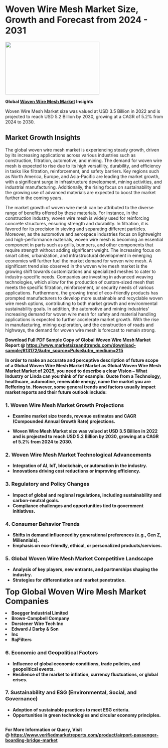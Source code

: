 <H1>Woven Wire Mesh Market Size, Growth and Forecast from 2024 - 2031</H1><img class="aligncenter size-medium wp-image-584254" src="https://thirdeyenews.in/wp-content/uploads/2024/09/Global-Market-Research-300x168.jpeg" alt="" width="300" height="168" /><p><strong>Global&nbsp;<a href="https://www.marketsizeandtrends.com/download-sample/613172/&amp;utm_source=Pulse&amp;utm_medium=215">Woven Wire Mesh Market</a> Insights</strong></p><p>Woven Wire Mesh Market size was valued at USD 3.5 Billion in 2022 and is projected to reach USD 5.2 Billion by 2030, growing at a CAGR of 5.2% from 2024 to 2030.</p><p><h2>Market Growth Insights</h2> <p>The global woven wire mesh market is experiencing steady growth, driven by its increasing applications across various industries such as construction, filtration, automotive, and mining. The demand for woven wire mesh is expected to rise due to its high versatility, durability, and efficiency in tasks like filtration, reinforcement, and safety barriers. Key regions such as North America, Europe, and Asia-Pacific are leading the market growth, with a significant surge in infrastructure development, mining activities, and industrial manufacturing. Additionally, the rising focus on sustainability and the growing use of advanced materials are expected to boost the market further in the coming years.</p> <p><strong></strong></p> <p>The market growth of woven wire mesh can be attributed to the diverse range of benefits offered by these materials. For instance, in the construction industry, woven wire mesh is widely used for reinforcing concrete structures, ensuring strength and durability. In filtration, it is favored for its precision in sieving and separating different particles. Moreover, as the automotive and aerospace industries focus on lightweight and high-performance materials, woven wire mesh is becoming an essential component in parts such as grills, bumpers, and other components that require strength without adding significant weight. The increasing focus on smart cities, urbanization, and infrastructural development in emerging economies will further fuel the market demand for woven wire mesh. A significant trend also observed in the woven wire mesh market is the growing shift towards customizations and specialized meshes to cater to industry-specific needs. Companies are investing in advanced weaving technologies, which allow for the production of custom-sized mesh that meets the specific filtration, reinforcement, or security needs of various applications. Furthermore, the growing trend of eco-friendly products has prompted manufacturers to develop more sustainable and recyclable woven wire mesh options, contributing to both market growth and environmental sustainability goals. In addition, the automotive and mining industries’ increasing demand for woven wire mesh for safety and material handling applications is expected to further accelerate market growth. With the rise in manufacturing, mining exploration, and the construction of roads and highways, the demand for woven wire mesh is forecast to remain strong. <p><strong></p><p><span class=""><strong>Download Full PDF Sample Copy of Global Woven Wire Mesh Market Report</strong> @ <a href="https://www.marketsizeandtrends.com/download-sample/613172/&amp;utm_source=Pulse&amp;utm_medium=215" target="_blank">https://www.marketsizeandtrends.com/download-sample/613172/&amp;utm_source=Pulse&amp;utm_medium=215</a></span></p><p>In order to make an accurate and perceptive description of future scope of a Global&nbsp;Woven Wire Mesh Market Market as Global&nbsp;Woven Wire Mesh Market Market of 2025, you need to describe a clear Vision &ndash; What Industry or Linda can you think of for example: Quote from a Technology, healthcare, automotive, renewable energy, name the market you are Reffering to. However, some general trends and factors usually impact market reports and their future outlook include:</p><h3>1.&nbsp;<strong>Woven Wire Mesh Market Growth Projections</strong></h3><ul><li>Examine market size trends, revenue estimates and CAGR (Compounded Annual Growth Rate) projections.</li><li><p>Woven Wire Mesh Market size was valued at USD 3.5 Billion in 2022 and is projected to reach USD 5.2 Billion by 2030, growing at a CAGR of 5.2% from 2024 to 2030.</p></li></ul><h3>2.&nbsp;<strong>Woven Wire Mesh Market Technological Advancements</strong></h3><ul><li>Integration of AI, IoT, blockchain, or automation in the industry.</li><li>Innovations driving cost reductions or improving efficiency.</li></ul><h3>3.&nbsp;<strong>Regulatory and Policy Changes</strong></h3><ul><li>Impact of global and regional regulations, including sustainability and carbon-neutral goals.</li><li>Compliance challenges and opportunities tied to government initiatives.</li></ul><h3>4.&nbsp;<strong>Consumer Behavior Trends</strong></h3><ul><li>Shifts in demand influenced by generational preferences (e.g., Gen Z, Millennials).</li><li>Emphasis on eco-friendly, ethical, or personalized products/services.</li></ul><h3>5.&nbsp;<strong>Global Woven Wire Mesh Market Competitive Landscape</strong></h3><ul><li>Analysis of key players, new entrants, and partnerships shaping the industry.</li><li>Strategies for differentiation and market penetration.</li></ul><p data-pm-slice="1 1 []"><span style="color: inherit; font-family: inherit; font-size: 25px;">Top Global Woven Wire Mesh Market Companies</span></p><div class="" data-test-id=""><p><li>Boegger Industrial Limited</li><li> Brown-Campbell Company</li><li> Dorstener Wire Tech Inc</li><li> Edward J Darby & Son</li><li> Inc</li><li> RajFilters</li></p></div><h3>6.&nbsp;<strong>Economic and Geopolitical Factors</strong></h3><ul><li>Influence of global economic conditions, trade policies, and geopolitical events.</li><li>Resilience of the market to inflation, currency fluctuations, or global crises.</li></ul><h3>7.&nbsp;<strong>Sustainability and ESG (Environmental, Social, and Governance)</strong></h3><ul><li>Adoption of sustainable practices to meet ESG criteria.</li><li>Opportunities in green technologies and circular economy principles.</li></ul><h2><strong style="font-size: 14px;">For More Information or Query, Visit @&nbsp;</strong><a style="background-color: #ffffff; font-size: 14px;" href="https://www.marketsizeandtrends.com/report/woven-wire-mesh-market/" target="_blank">https://www.verifiedmarketreports.com/product/airport-passenger-boarding-bridge-market</a></h2>
